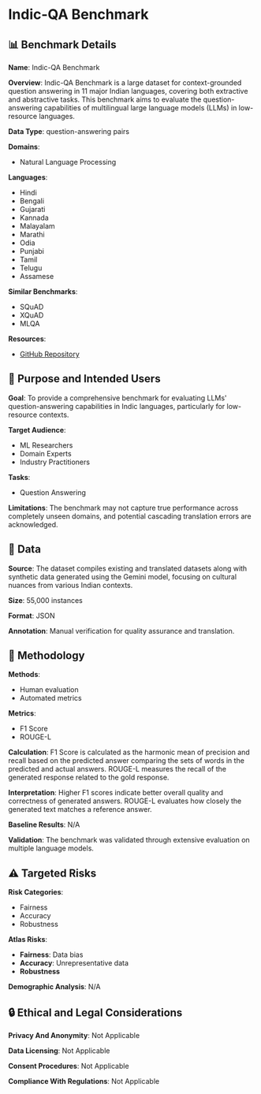 # Indic-QA Benchmark

## 📊 Benchmark Details

**Name**: Indic-QA Benchmark

**Overview**: Indic-QA Benchmark is a large dataset for context-grounded question answering in 11 major Indian languages, covering both extractive and abstractive tasks. This benchmark aims to evaluate the question-answering capabilities of multilingual large language models (LLMs) in low-resource languages.

**Data Type**: question-answering pairs

**Domains**:
- Natural Language Processing

**Languages**:
- Hindi
- Bengali
- Gujarati
- Kannada
- Malayalam
- Marathi
- Odia
- Punjabi
- Tamil
- Telugu
- Assamese

**Similar Benchmarks**:
- SQuAD
- XQuAD
- MLQA

**Resources**:
- [GitHub Repository](https://github.com/ayushayush591/IndicQA-Benchmark)

## 🎯 Purpose and Intended Users

**Goal**: To provide a comprehensive benchmark for evaluating LLMs' question-answering capabilities in Indic languages, particularly for low-resource contexts.

**Target Audience**:
- ML Researchers
- Domain Experts
- Industry Practitioners

**Tasks**:
- Question Answering

**Limitations**: The benchmark may not capture true performance across completely unseen domains, and potential cascading translation errors are acknowledged.

## 💾 Data

**Source**: The dataset compiles existing and translated datasets along with synthetic data generated using the Gemini model, focusing on cultural nuances from various Indian contexts.

**Size**: 55,000 instances

**Format**: JSON

**Annotation**: Manual verification for quality assurance and translation.

## 🔬 Methodology

**Methods**:
- Human evaluation
- Automated metrics

**Metrics**:
- F1 Score
- ROUGE-L

**Calculation**: F1 Score is calculated as the harmonic mean of precision and recall based on the predicted answer comparing the sets of words in the predicted and actual answers. ROUGE-L measures the recall of the generated response related to the gold response.

**Interpretation**: Higher F1 scores indicate better overall quality and correctness of generated answers. ROUGE-L evaluates how closely the generated text matches a reference answer.

**Baseline Results**: N/A

**Validation**: The benchmark was validated through extensive evaluation on multiple language models.

## ⚠️ Targeted Risks

**Risk Categories**:
- Fairness
- Accuracy
- Robustness

**Atlas Risks**:
- **Fairness**: Data bias
- **Accuracy**: Unrepresentative data
- **Robustness**

**Demographic Analysis**: N/A

## 🔒 Ethical and Legal Considerations

**Privacy And Anonymity**: Not Applicable

**Data Licensing**: Not Applicable

**Consent Procedures**: Not Applicable

**Compliance With Regulations**: Not Applicable
